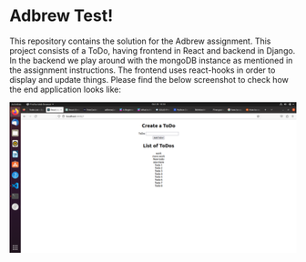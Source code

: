 # Adbrew Test!

This repository contains the solution for the Adbrew assignment. This project consists of a ToDo, having frontend in React and backend in Django. In the backend we play around with the mongoDB instance as mentioned in the assignment instructions. The frontend uses react-hooks in order to display and update things. Please find the below screenshot to check how the end application looks like:

![Alt text](/readmeImages/todo_app.png?raw=true "Title")